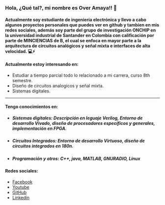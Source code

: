 ### Hola, ¿Qué tal?, mi nombre es Over Amaya!! 👋
#### Actualmente soy estudiante de ingeniería electrónica y llevo a cabo algunos proyectos personales que puedes ver en github y tambien en mis redes sociales, además soy parte del grupo de investigación ONCHIP en la universidad industrial de Santander en Colombia con calificación por parte de MINCIENCIAS de B, el cual se enfoca en mayor parte a la arquitectura de circuitos analógicos y señal mixta e interfaces de alta velocidad. 💻⚡

#### Actualmente estoy interesando en:

- Estudiar a tiempo parcial todo lo relacionado a mi carrera, curso 8th semestre.
- Diseño de circuitos analogicos y señal mixta.
- Sistemas digitales.
____

#### Tengo conocimientos en:

- ##### Sistemas digitales: Descripción en leguaje Verilog, Entorno de desarrollo Vivado, diseño de procesadores específicos y generales, implementación en FPGA.

- ##### Circuitos Integrados: Entorno de desarrollo Virtuoso, diseño de circuitos integrados en 180n.

- ##### Programación y otros: C++, java, MATLAB, GNURADIO, Linux


#### Redes sociales:

- [Facebook](https://www.facebook.com/overjamaya) 
- [Youtube](https://www.youtube.com/@overjamaya)
- [GitHub](https://www.github.com/overjamaya)
- [Linkedin](https://www.linkedin.com/in/overjamaya)

